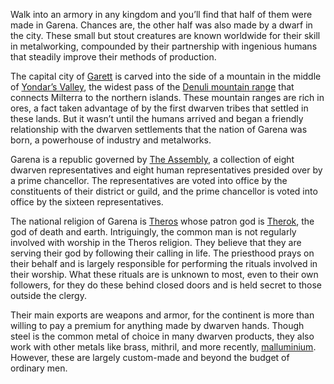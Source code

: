Walk into an armory in any kingdom and you’ll find that half of them were made in Garena. Chances are, the other half was also made by a dwarf in the city. These small but stout creatures are known worldwide for their skill in metalworking, compounded by their partnership with ingenious humans that steadily improve their methods of production.

The capital city of [Garett](Garett) is carved into the side of a mountain in the middle of [Yondar’s Valley](Yondar’s%20Valley), the widest pass of the [Denuli mountain range](Denuli%20mountain%20range) that connects Milterra to the northern islands. These mountain ranges are rich in ores, a fact taken advantage of by the first dwarven tribes that settled in these lands. But it wasn’t until the humans arrived and began a friendly relationship with the dwarven settlements that the nation of Garena was born, a powerhouse of industry and metalworks.

Garena is a republic governed by [The Assembly](Dungeons%20and%20Dragons/5.%20Locations/Garena/The%20Assembly.md), a collection of eight dwarven representatives and eight human representatives presided over by a prime chancellor. The representatives are voted into office by the constituents of their district or guild, and the prime chancellor is voted into office by the sixteen representatives.

The national religion of Garena is [Theros](Dungeons%20and%20Dragons/6.%20Lore/Religion/Dominant%20Pantheon/Theros.md) whose patron god is [Therok](Therok), the god of death and earth. Intriguingly, the common man is not regularly involved with worship in the Theros religion. They believe that they are serving their god by following their calling in life. The priesthood prays on their behalf and is largely responsible for performing the rituals involved in their worship. What these rituals are is unknown to most, even to their own followers, for they do these behind closed doors and is held secret to those outside the clergy.

Their main exports are weapons and armor, for the continent is more than willing to pay a premium for anything made by dwarven hands. Though steel is the common metal of choice in many dwarven products, they also work with other metals like brass, mithril, and more recently, [malluminium](malluminium). However, these are largely custom-made and beyond the budget of ordinary men.